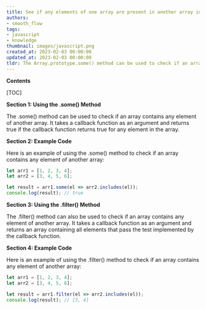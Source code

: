```yaml
---
title: See if any elements of one array are present in another array in javascript
authors:
- smooth_flow
tags:
- javascript
- knowledge
thumbnail: images/javascript.png
created_at: 2023-02-03 00:00:00
updated_at: 2023-02-03 00:00:00
tldr: The Array.prototype.some() method can be used to check if an array contains any element of another array.
---
```


**Contents**

[TOC]

**Section 1: Using the .some() Method**

The .some() method can be used to check if an array contains any element of another array. It takes a callback function as an argument and returns true if the callback function returns true for any element in the array.

**Section 2: Example Code**

Here is an example of using the .some() method to check if an array contains any element of another array:

```javascript
let arr1 = [1, 2, 3, 4];
let arr2 = [3, 4, 5, 6];

let result = arr1.some(el => arr2.includes(el));
console.log(result); // true
```

**Section 3: Using the .filter() Method**

The .filter() method can also be used to check if an array contains any element of another array. It takes a callback function as an argument and returns an array containing all elements that pass the test implemented by the callback function.

**Section 4: Example Code**

Here is an example of using the .filter() method to check if an array contains any element of another array:

```javascript
let arr1 = [1, 2, 3, 4];
let arr2 = [3, 4, 5, 6];

let result = arr1.filter(el => arr2.includes(el));
console.log(result); // [3, 4]
```
